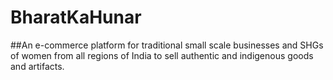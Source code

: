 # BharatKaHunar 
##An e-commerce platform for traditional small scale businesses and SHGs of women from all regions of India to sell authentic and indigenous goods and artifacts.
